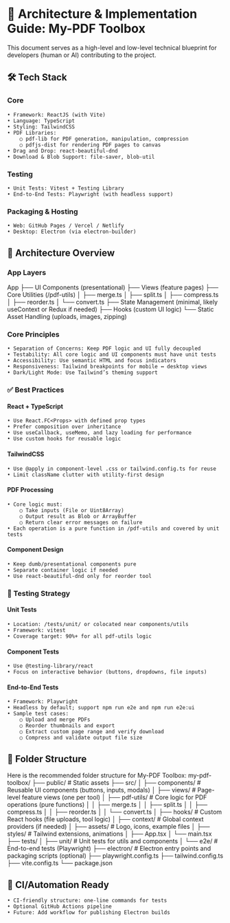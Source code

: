 # 🧠 Architecture & Implementation Guide: My-PDF Toolbox
This document serves as a high-level and low-level technical blueprint for developers (human or AI) contributing to the project.

## 🛠️ Tech Stack
### Core
    • Framework: ReactJS (with Vite)
    • Language: TypeScript
    • Styling: TailwindCSS
    • PDF Libraries:
        ○ pdf-lib for PDF generation, manipulation, compression
        ○ pdfjs-dist for rendering PDF pages to canvas
    • Drag and Drop: react-beautiful-dnd
    • Download & Blob Support: file-saver, blob-util
### Testing
    • Unit Tests: Vitest + Testing Library
    • End-to-End Tests: Playwright (with headless support)
### Packaging & Hosting
    • Web: GitHub Pages / Vercel / Netlify
    • Desktop: Electron (via electron-builder)

## 🧱 Architecture Overview
### App Layers
App
├── UI Components (presentational)
├── Views (feature pages)
├── Core Utilities (/pdf-utils)
│   ├── merge.ts
│   ├── split.ts
│   ├── compress.ts
│   ├── reorder.ts
│   └── convert.ts
├── State Management (minimal, likely useContext or Redux if needed)
├── Hooks (custom UI logic)
└── Static Asset Handling (uploads, images, zipping)

### Core Principles
    • Separation of Concerns: Keep PDF logic and UI fully decoupled
    • Testability: All core logic and UI components must have unit tests
    • Accessibility: Use semantic HTML and focus indicators
    • Responsiveness: Tailwind breakpoints for mobile ↔ desktop views
    • Dark/Light Mode: Use Tailwind’s theming support

### ✅ Best Practices
#### React + TypeScript
    • Use React.FC<Props> with defined prop types
    • Prefer composition over inheritance
    • Use useCallback, useMemo, and lazy loading for performance
    • Use custom hooks for reusable logic
#### TailwindCSS
    • Use @apply in component-level .css or tailwind.config.ts for reuse
    • Limit className clutter with utility-first design
#### PDF Processing
    • Core logic must:
        ○ Take inputs (File or Uint8Array)
        ○ Output result as Blob or ArrayBuffer
        ○ Return clear error messages on failure
    • Each operation is a pure function in /pdf-utils and covered by unit tests
#### Component Design
    • Keep dumb/presentational components pure
    • Separate container logic if needed
    • Use react-beautiful-dnd only for reorder tool

### 🔬 Testing Strategy
#### Unit Tests
    • Location: /tests/unit/ or colocated near components/utils
    • Framework: vitest
    • Coverage target: 90%+ for all pdf-utils logic
#### Component Tests
    • Use @testing-library/react
    • Focus on interactive behavior (buttons, dropdowns, file inputs)
#### End-to-End Tests
    • Framework: Playwright
    • Headless by default; support npm run e2e and npm run e2e:ui
    • Sample test cases:
        ○ Upload and merge PDFs
        ○ Reorder thumbnails and export
        ○ Extract custom page range and verify download
        ○ Compress and validate output file size

## 📁 Folder Structure
Here is the recommended folder structure for My-PDF Toolbox:
my-pdf-toolbox/
├── public/                     # Static assets
├── src/
│   ├── components/             # Reusable UI components (buttons, inputs, modals)
│   ├── views/                  # Page-level feature views (one per tool)
│   ├── pdf-utils/              # Core logic for PDF operations (pure functions)
│   │   ├── merge.ts
│   │   ├── split.ts
│   │   ├── compress.ts
│   │   ├── reorder.ts
│   │   └── convert.ts
│   ├── hooks/                  # Custom React hooks (file uploads, tool logic)
│   ├── context/                # Global context providers (if needed)
│   ├── assets/                 # Logo, icons, example files
│   ├── styles/                 # Tailwind extensions, animations
│   ├── App.tsx
│   └── main.tsx
├── tests/
│   ├── unit/                   # Unit tests for utils and components
│   └── e2e/                    # End-to-end tests (Playwright)
├── electron/                  # Electron entry points and packaging scripts (optional)
├── playwright.config.ts
├── tailwind.config.ts
├── vite.config.ts
└── package.json

## 🚀 CI/Automation Ready
    • CI-friendly structure: one-line commands for tests
    • Optional GitHub Actions pipeline
    • Future: Add workflow for publishing Electron builds

